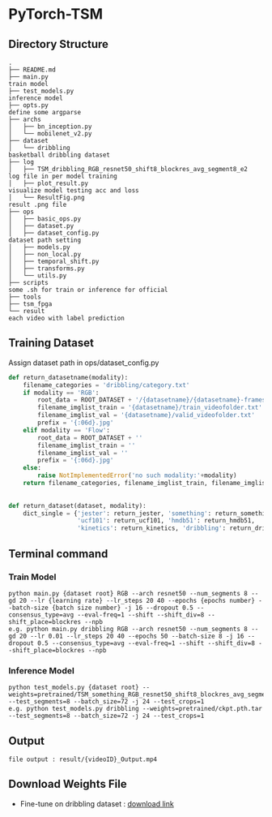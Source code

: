 # PyTorch-TSM

## Directory Structure

    .
    ├── README.md
    ├── main.py                                                                 train model
    ├── test_models.py                                                          inference model
    ├── opts.py                                                                 define some argparse
    ├── archs
    │   ├── bn_inception.py
    │   └── mobilenet_v2.py
    ├── dataset
    │   └── dribbling                                                           basketball dribbling dataset
    ├── log
    │   ├── TSM_dribbling_RGB_resnet50_shift8_blockres_avg_segment8_e2          log file in per model training
    │   ├── plot_result.py                                                      visualize model testing acc and loss
    │   └── ResultFig.png                                                       result .png file
    ├── ops
    │   ├── basic_ops.py
    │   ├── dataset.py
    │   ├── dataset_config.py                                                   dataset path setting
    │   ├── models.py
    │   ├── non_local.py
    │   ├── temporal_shift.py
    │   ├── transforms.py
    │   └── utils.py
    ├── scripts                                                                 some .sh for train or inference for official
    ├── tools
    ├── tsm_fpga
    └── result                                                                  each video with label prediction

## Training Dataset
Assign dataset path in ops/dataset_config.py
```python
def return_datasetname(modality):
    filename_categories = 'dribbling/category.txt'
    if modality == 'RGB':
        root_data = ROOT_DATASET + '/{datasetname}/{datasetname}-frames'
        filename_imglist_train = '{datasetname}/train_videofolder.txt'
        filename_imglist_val = '{datasetname}/valid_videofolder.txt'
        prefix = '{:06d}.jpg'
    elif modality == 'Flow':
        root_data = ROOT_DATASET + ''
        filename_imglist_train = ''
        filename_imglist_val = ''
        prefix = '{:06d}.jpg'
    else:
        raise NotImplementedError('no such modality:'+modality)
    return filename_categories, filename_imglist_train, filename_imglist_val, root_data, prefix
    
    
def return_dataset(dataset, modality):
    dict_single = {'jester': return_jester, 'something': return_something, 'somethingv2': return_somethingv2,
                   'ucf101': return_ucf101, 'hmdb51': return_hmdb51,
                   'kinetics': return_kinetics, 'dribbling': return_dribbling, '{datasetname}': return_datasetname}
```

## Terminal command

### Train Model
    python main.py {dataset root} RGB --arch resnet50 --num_segments 8 --gd 20 --lr {learning rate} --lr_steps 20 40 --epochs {epochs number} --batch-size {batch size number} -j 16 --dropout 0.5 --consensus_type=avg --eval-freq=1 --shift --shift_div=8 --shift_place=blockres --npb
    e.g. python main.py dribbling RGB --arch resnet50 --num_segments 8 --gd 20 --lr 0.01 --lr_steps 20 40 --epochs 50 --batch-size 8 -j 16 --dropout 0.5 --consensus_type=avg --eval-freq=1 --shift --shift_div=8 --shift_place=blockres --npb

### Inference Model
    python test_models.py {dataset root} --weights=pretrained/TSM_something_RGB_resnet50_shift8_blockres_avg_segment8_e45.pth --test_segments=8 --batch_size=72 -j 24 --test_crops=1
    e.g. python test_models.py dribbling --weights=pretrained/ckpt.pth.tar --test_segments=8 --batch_size=72 -j 24 --test_crops=1


## Output
    file output : result/{videoID}_Output.mp4


## Download Weights File
* Fine-tune on dribbling dataset : [download link](https://365nthu-my.sharepoint.com/:u:/g/personal/110062534_office365_nthu_edu_tw/EScmdPbtCf9MgtSRXV7v2YABCIeq3UInKB9Rl32yb46s1w?e=l2a7Pk)
